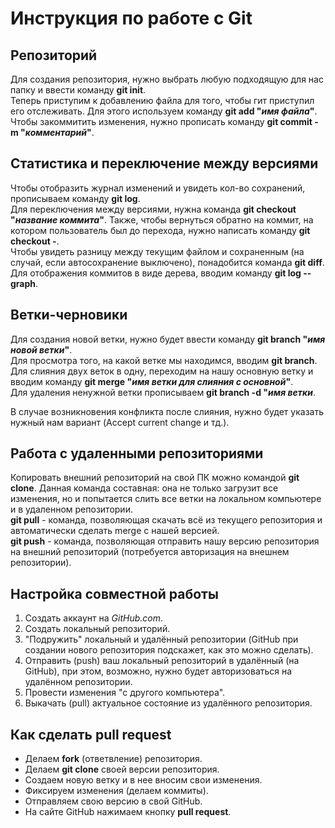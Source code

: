 # Инструкция по  работе с Git

## Репозиторий

Для создания репозитория, нужно выбрать любую подходящую для нас папку и ввести команду **git init**.
\
Теперь приступим к добавлению файла для того, чтобы гит приступил его отслеживать. Для этого используем команду **git add "_имя файла_"**. 
\
Чтобы закоммитить изменения, нужно прописать команду **git commit -m "_комментарий_"**.

## Статистика и переключение между версиями

Чтобы отобразить журнал изменений и увидеть кол-во сохранений, прописываем команду **git log**.
\
Для переключения между версиями, нужна команда **git checkout "_название коммита_"**. Также, чтобы вернуться обратно на коммит, на котором пользователь был до перехода, нужно написать команду **git checkout -**.
\
Чтобы увидеть разницу между текущим файлом и сохраненным (на случай, если автосохранение выключено), понадобится команда **git diff**.
\
Для отображения коммитов в виде дерева, вводим команду **git log --graph**.

## Ветки-черновики

Для создания новой ветки, нужно будет ввести команду **git branch "_имя новой ветки_"**.
\
Для просмотра того, на какой ветке мы находимся, вводим **git branch**.
\
Для слияния двух веток в одну, переходим на нашу основную ветку и вводим команду **git merge "_имя ветки для слияния с основной_"**.
\
Для удаления ненужной ветки прописываем **git branch -d "_имя ветки_**.

В случае возникновения конфликта после слияния, нужно будет указать нужный нам вариант (Accept current change и тд.).

## Работа с удаленными репозиториями

Копировать внешний репозиторий на свой ПК можно командой **git clone**. Данная команда составная: она не только загрузит все изменения, но и попытается слить все ветки на локальном компьютере и в удаленном репозитории.
\
**git pull** - команда, позволяющая скачать всё из текущего репозитория и автоматически сделать merge с нашей версией.
\
**git push** - команда, позволяющая отправить нашу версию репозитория на внешний репозиторий (потребуется авторизация на внешнем репозитории).

## Настройка совместной работы

1. Создать аккаунт на *GitHub.com*.
2. Создать локальный репозиторий.
3. "Подружить" локальный и удалённый репозитории (GitHub при создании нового репозитория подскажет, как это можно сделать).
4. Отправить (push) ваш локальный репозиторий в удалённый (на GitHub), при этом, возможно, нужно будет авторизоваться на удалённом репозитории.
5. Провести изменения "с другого компьютера".
6. Выкачать (pull) актуальное состояние из удалённого репозитория.

## Как сделать **pull request**

* Делаем **fork** (ответвление) репозитория.
* Делаем **git clone** своей версии репозитория.
* Создаем новую ветку и в нее вносим свои изменения.
* Фиксируем изменения (делаем коммиты).
* Отправляем свою версию в свой GitHub.
* На сайте GitHub нажимаем кнопку **pull request**.